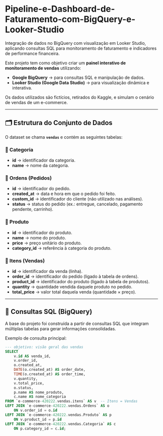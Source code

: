 # Pipeline-e-Dashboard-de-Faturamento-com-BigQuery-e-Looker-Studio
Integração de dados no BigQuery com visualização em Looker Studio, aplicando consultas SQL para monitoramento de faturamento e indicadores de performance financeira.

Este projeto tem como objetivo criar um **painel interativo de monitoramento de vendas** utilizando:  

- **Google BigQuery** → para consultas SQL e manipulação de dados.  
- **Looker Studio (Google Data Studio)** → para visualização dinâmica e interativa.  

Os dados utilizados são fictícios, retirados do Kaggle, e simulam o cenário de vendas de um e-commerce.  

---

## 🗂 Estrutura do Conjunto de Dados  

O dataset se chama **`vendas`** e contém as seguintes tabelas:  

### 📌 Categoria  
- **id** → identificador da categoria.  
- **name** → nome da categoria.  

### 📌 Ordens (Pedidos)  
- **id** → identificador do pedido.  
- **created_at** → data e hora em que o pedido foi feito.  
- **custom_id** → identificador do cliente (não utilizado nas análises).  
- **status** → status do pedido (ex.: entregue, cancelado, pagamento pendente, carrinho).  

### 📌 Produto  
- **id** → identificador do produto.  
- **name** → nome do produto.  
- **price** → preço unitário do produto.  
- **category_id** → referência à categoria do produto.  

### 📌 Itens (Vendas)  
- **id** → identificador da venda (linha).  
- **order_id** → identificador do pedido (ligado à tabela de ordens).  
- **product_id** → identificador do produto (ligado à tabela de produtos).  
- **quantity** → quantidade vendida daquele produto no pedido.  
- **total_price** → valor total daquela venda (quantidade × preço).  

---

## 🔎 Consultas SQL (BigQuery)  

A base do projeto foi construída a partir de consultas SQL que integram múltiplas tabelas para gerar informações consolidadas.  

Exemplo de consulta principal:  

```sql
--- objetivo: visão geral das vendas
SELECT 
    v.id AS venda_id,
    v.order_id,
    o.created_at,
    DATE(o.created_at) AS order_date,
    TIME(o.created_at) AS order_time,
    v.quantity,
    v.total_price,
    o.status,
    p.name AS nome_produto,
    c.name AS nome_categoria
FROM `e-commerce-420222.vendas.itens` AS v  -- Itens = Vendas
LEFT JOIN `e-commerce-420222.vendas.Ordens` AS o
    ON v.order_id = o.id
LEFT JOIN `e-commerce-420222.vendas.Produto` AS p
    ON v.product_id = p.id
LEFT JOIN `e-commerce-420222.vendas.Categoria` AS c
    ON p.category_id = c.id;
